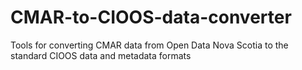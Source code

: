 # CMAR-to-CIOOS-data-converter
Tools for converting CMAR data from Open Data Nova Scotia to the standard CIOOS data and metadata formats
